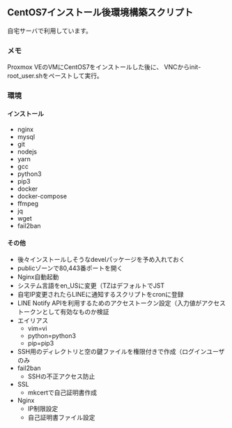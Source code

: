 ## CentOS7インストール後環境構築スクリプト

自宅サーバで利用しています。

### メモ

Proxmox VEのVMにCentOS7をインストールした後に、
VNCからinit-root_user.shをペーストして実行。

### 環境

#### インストール

- nginx
- mysql
- git
- nodejs
- yarn
- gcc
- python3
- pip3
- docker
- docker-compose
- ffmpeg
- jq
- wget
- fail2ban

#### その他

- 後々インストールしそうなdevelパッケージを予め入れておく
- publicゾーンで80,443番ポートを開く
- Nginx自動起動
- システム言語をen_USに変更（TZはデフォルトでJST
- 自宅IP変更されたらLINEに通知するスクリプトをcronに登録
- LINE Notify APIを利用するためのアクセストークン設定（入力値がアクセストークンとして有効なものか検証
- エイリアス
  - vim=vi
  - python=python3
  - pip=pip3
- SSH用のディレクトリと空の鍵ファイルを権限付きで作成（ログインユーザのみ
- fail2ban
  - SSHの不正アクセス防止
- SSL
  - mkcertで自己証明書作成
- Nginx
  - IP制限設定
  - 自己証明書ファイル設定
